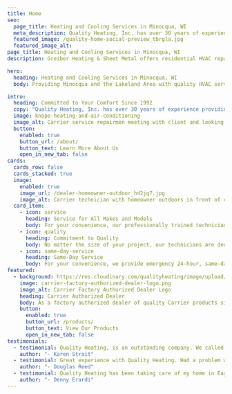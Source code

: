 ```yaml
---
title: Home
seo:
  page_title: Heating and Cooling Services in Minocqua, WI
  meta_description: Quality Heating, Inc. has over 30 years of experience providing HVAC services in Minocqua, WI. Our trained technicians are here to help you. Call us today!
  featured_image: /quality-home-social-preview_tbrgla.jpg
  featured_image_alt:
page_title: Heating and Cooling Services in Minocqua, WI
description: Greiber Heating & Sheet Metal offers residential HVAC repair, furnace, air conditioning or cooling service plus quality Carrier equipment in Waunakee, Wisconsin

hero: 
  heading: Heating and Cooling Services in Minocqua, WI
  body: Providing Minocqua and the Lakeland Area with quality HVAC service and reliable products and systems since 1992.

intro:
  heading: Committed to Your Comfort Since 1992
  copy: "Quality Heating, Inc. has over 30 years of experience providing HVAC services in Minocqua, WI. Our trained technicians are here to help you with professional, reliable service and the best solutions for your home. Whether it’s a free estimate on a furnace or air conditioning installation, a system tune up or an emergency repair service, we’re just a phone call away!"
  image: knope-heating-and-air-conditioning
  image_alt: Carrier service repairmen meeting with client and looking and furnaces and air conditioning units
  button:
    enabled: true
    button_url: /about/
    button_text: Learn More About Us
    open_in_new_tab: false
cards:
  cards_row: false
  cards_stacked: true
  image: 
    enabled: true
    image_url: /dealer-homeowner-outdoor_hd2jq7.jpg
    image_alt: Carrier technician with homeowner outdoors in front of carrier air conditioner
  card_item:
    - icon: service
      heading: Service for All Makes and Models
      body: For your convenience, our professionally trained technicians can service any make or model.
    - icon: quality
      heading: Commitment to Quality
      body: No matter the size of your project, our technicians are dedicated to providing the same quality equipment and service.
    - icon: same-day-service
      heading: Same-Day Service
      body: For your convenience, we provide emergency 24-hour, same-day service, plus free in-home estimates.
featured:
  - background: https://res.cloudinary.com/qualityheating/image/upload/v1700283861/carrier-factory-authorized-dealer-background_ciu7ud.jpg
    image: carrier-factory-authorized-dealer-logo.png
    image_alt: Carrier Factory Authorized Dealer Logo
    heading: Carrier Authorized Dealer
    body: As a factory authorized dealer of quality Carrier products since 1996, Quality Heating, Inc. knows the value of quality products and equipment. We offer a large selection of Energy Star products ranging from air conditioners and furnaces to air purifiers, ductless split systems and more.
    button:
      enabled: true
      button_url: /products/
      button_text: View Our Products
      open_in_new_tab: false
testimonials:
  - testimonial: Quality Heating, is an outstanding company. We called last Thursday mid afternoon because our AC went out. We had friends arriving for the weekend and it was hot! They arrived within 1 hour and replaced the compressor. Checked the entire unit and thermostat out. Professional, friendly. We can't thank them enough.
    author: "- Karen Strait"
  - testimonial: Great experience with Quality Heating. Had a problem with the condensate pump. Jeff came out next day and was very professional and knowledgeable. Cost was more than fair. Highly recommend them.
    author: "- Douglas Reed"
  - testimonial: Quality Heating has been taking care of my home in Eagle River, WI for 10 years. They are wonderful about responding quickly in an emergency, they're extremely knowledgeable and their pricing is fair. Can recommend unequivocally.
    author: "- Denny Erardi"
---
```


